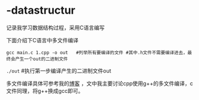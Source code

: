 # -datastructur
记录我学习数据结构过程，采用C语言编写

下面介绍下C语言中多文件编译

`gcc main.c 1.cpp -o out   #列举所有要编译的文件 #其中.h文件不需要编译进去，最终会产生一个out的二进制文件`

`./out`                                       #执行第一步编译产生的二进制文件out

多文件编译具体可参考我的[博客](https://www.niuboom.cn/index.php/2022/01/14/g%e4%bd%bf%e7%94%a8%e6%8c%87%e5%8d%97/) ，文中我主要讨论cpp使用g++的多文件编译，c文件同理，将g++换成gcc即可。
